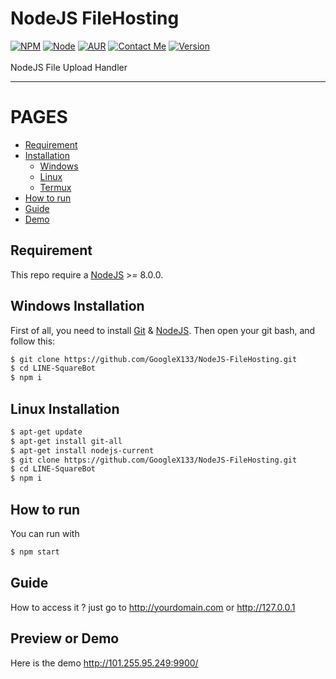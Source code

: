 # NodeJS FileHosting
[![NPM](https://img.shields.io/badge/npm-%3E=%205.5.0-blue.svg)](https://nodejs.org/) [![Node](https://img.shields.io/badge/node-%3E=%208.0.0-brightgreen.svg)](https://nodejs.org/) [![AUR](https://img.shields.io/aur/license/yaourt.svg)](https://github.com/GoogleX133/NodeJS-FileHosting/blob/master/LICENSE) [![Contact Me](https://img.shields.io/badge/chat-on%20line-1bacbc.svg)](http://line.me/ti/p/MB6mnZWbu_) [![Version](https://img.shields.io/badge/release-1.0-green.svg)](https://github.com/GoogleX133/NodeJS-FileHosting)<br><br>
NodeJS File Upload Handler

----

PAGES
=====

- [Requirement](#requirement)
- [Installation](#)
    - [Windows](#windows-installation)
    - [Linux](#linux-installation)
    - [Termux](#linux-installation)
- [How to run](#how-to-run)
- [Guide](#guide)
- [Demo](#preview-or-demo)

## Requirement

This repo require a [NodeJS](https://nodejs.org/) >= 8.0.0.

## Windows Installation

First of all, you need to install [Git](https://git-scm.com/download/win) & [NodeJS](https://nodejs.org/). Then open your git bash, and follow this:<br>
```sh
$ git clone https://github.com/GoogleX133/NodeJS-FileHosting.git
$ cd LINE-SquareBot
$ npm i
```

## Linux Installation

```sh
$ apt-get update
$ apt-get install git-all
$ apt-get install nodejs-current
$ git clone https://github.com/GoogleX133/NodeJS-FileHosting.git
$ cd LINE-SquareBot
$ npm i
```

## How to run

You can run with<br>
```sh
$ npm start
```

## Guide

How to access it ? just go to http://yourdomain.com or http://127.0.0.1

## Preview or Demo

Here is the demo http://101.255.95.249:9900/
